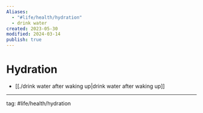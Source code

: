 ```yaml
---
Aliases:
  - "#life/health/hydration"
  - drink water
created: 2023-05-30
modified: 2024-03-14
publish: true
---
```


# Hydration

- [[./drink water after waking up|drink water after waking up]]

---
tag: #life/health/hydration